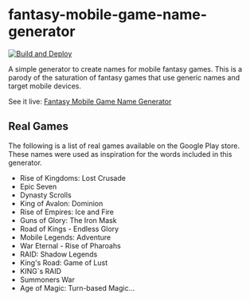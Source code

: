 # fantasy-mobile-game-name-generator

[![Build and Deploy](https://github.com/rmgrimm/fantasy-mobile-game-name-generator/actions/workflows/build-and-deploy.yaml/badge.svg)](https://github.com/rmgrimm/fantasy-mobile-game-name-generator/actions/workflows/build-and-deploy.yaml)

A simple generator to create names for mobile fantasy games.
This is a parody of the saturation of fantasy games that use generic names and
target mobile devices.

See it live: [Fantasy Mobile Game Name Generator](https://rmgrimm.github.io/fantasy-mobile-game-name-generator/)

## Real Games

The following is a list of real games available on the Google Play store.
These names were used as inspiration for the words included in this generator.

 * Rise of Kingdoms: Lost Crusade
 * Epic Seven
 * Dynasty Scrolls
 * King of Avalon: Dominion
 * Rise of Empires: Ice and Fire
 * Guns of Glory: The Iron Mask
 * Road of Kings - Endless Glory
 * Mobile Legends: Adventure
 * War Eternal - Rise of Pharoahs
 * RAID: Shadow Legends
 * King's Road: Game of Lust
 * KING`s RAID
 * Summoners War
 * Age of Magic: Turn-based Magic...
